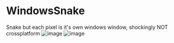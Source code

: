 # WindowsSnake
Snake but each pixel is it's own windows window, shockingly NOT crossplatform
![image](https://github.com/TobinCavanaugh/WindowsSnake/assets/71297845/7ea2f656-232c-4d9c-b59a-db10eda9d602)
![image](https://github.com/TobinCavanaugh/WindowsSnake/assets/71297845/88f609c8-e9bc-4acc-89bd-7e64d6fe4837)

